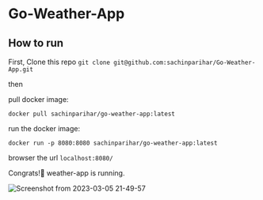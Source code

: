 # Go-Weather-App
## How to run
First, Clone this repo ``` git clone git@github.com:sachinparihar/Go-Weather-App.git ```

then

pull docker image:
```
docker pull sachinparihar/go-weather-app:latest
```
run the docker image:
```
docker run -p 8080:8080 sachinparihar/go-weather-app:latest
```
browser the url ```localhost:8080/ ```

Congrats!🎉 weather-app is running.

![Screenshot from 2023-03-05 21-49-57](https://user-images.githubusercontent.com/94243074/222972642-259773db-f9af-46ad-b998-edd522084459.png)
